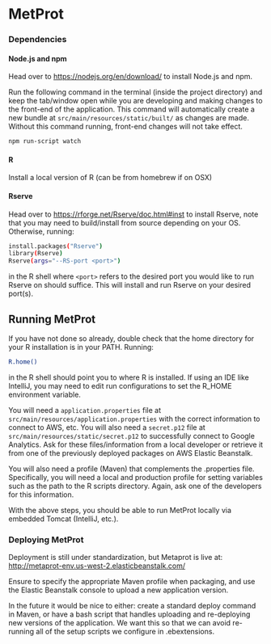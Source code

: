 # MetProt

### Dependencies

#### Node.js and npm
Head over to https://nodejs.org/en/download/ to install Node.js and npm.

Run the following command in the terminal (inside the project directory) and keep the tab/window open while you are developing and making changes to the front-end of the application. This command will automatically create a new bundle at `src/main/resources/static/built/` as changes are made. Without this command running, front-end changes will not take effect.
```bash
npm run-script watch
```

#### R
Install a local version of R (can be from homebrew if on OSX) 

#### Rserve
Head over to https://rforge.net/Rserve/doc.html#inst to install Rserve,
note that you may need to build/install from source depending on your
OS. Otherwise, running:

```bash
install.packages("Rserve")
library(Rserve)
Rserve(args="--RS-port <port>")
```

in the R shell where ```<port>``` refers to the desired port you would like to run Rserve on should suffice. This will install and run Rserve on your desired port(s).


## Running MetProt
If you have not done so already, double check that the home directory
for your R installation is in your PATH. Running:

```bash
R.home()
```

in the R shell should point you to where R is installed. If using an IDE
like IntelliJ, you may need to edit run configurations to set the R_HOME
environment variable.

You will need a `application.properties` file at `src/main/resources/application.properties` with the correct
information to connect to AWS, etc. You will also need a `secret.p12` file at `src/main/resources/static/secret.p12` to successfully connect to Google Analytics. Ask for these files/information from a local developer or retrieve it from one of the previously deployed packages on AWS Elastic Beanstalk.

You will also need a profile (Maven) that complements the .properties file. Specifically,
you will need a local and production profile for setting variables such as the path
to the R scripts directory. Again, ask one of the developers for this information.

With the above steps, you should be able to run MetProt locally via
embedded Tomcat (IntelliJ, etc.).

### Deploying MetProt
Deployment is still under standardization, but Metaprot is live at: 
http://metaprot-env.us-west-2.elasticbeanstalk.com/

Ensure to specify the appropriate Maven profile when packaging, and 
use the Elastic Beanstalk console to upload a new application version.

In the future it would be nice to either: create a standard deploy
command in Maven, or have a bash script that handles uploading and
re-deploying new versions of the application. We want this so that we
can avoid re-running all of the setup scripts we configure in .ebextensions.
